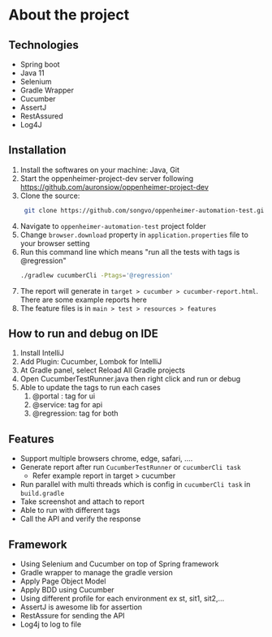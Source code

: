 # About the project

## Technologies
* Spring boot
* Java 11
* Selenium
* Gradle Wrapper
* Cucumber
* AssertJ
* RestAssured
* Log4J

## Installation
1. Install the softwares on your machine: Java, Git
2. Start the oppenheimer-project-dev server following https://github.com/auronsiow/oppenheimer-project-dev
3. Clone the source:
   ```bash
    git clone https://github.com/songvo/oppenheimer-automation-test.git
   ```
4. Navigate to `oppenheimer-automation-test` project folder
5. Change `browser.download` property in `application.properties` file to your browser setting
6. Run this command line which means "run all the tests with tags is @regression"
   ```bash
   ./gradlew cucumberCli -Ptags='@regression'
   ```
7. The report will generate in `target > cucumber > cucumber-report.html`. There are some example reports here
8. The feature files is in `main > test > resources > features`

## How to run and debug on IDE
1. Install IntelliJ
2. Add Plugin: Cucumber, Lombok for IntelliJ
3. At Gradle panel, select Reload All Gradle projects
4. Open CucumberTestRunner.java then right click and run or debug
5. Able to update the tags to run each cases
   1. @portal : tag for ui
   2. @service: tag for api
   3. @regression: tag for both

## Features
* Support multiple browsers chrome, edge, safari, ....
* Generate report after run `CucumberTestRunner` or `cucumberCli task`
  * Refer example report in target > cucumber
* Run parallel with multi threads which is config in `cucumberCli task` in `build.gradle`
* Take screenshot and attach to report
* Able to run with different tags
* Call the API and verify the response

## Framework
* Using Selenium and Cucumber on top of Spring framework
* Gradle wrapper to manage the gradle version
* Apply Page Object Model
* Apply BDD using Cucumber
* Using different profile for each environment ex st, sit1, sit2,...
* AssertJ is awesome lib for assertion
* RestAssure for sending the API
* Log4j to log to file


